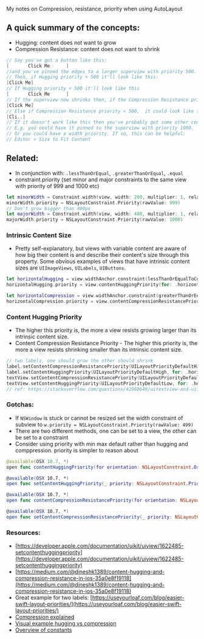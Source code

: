 My notes on Compression, resistance, priority when using AutoLayout<!--more-->

## A quick summary of the concepts:
- Hugging: content does not want to grow
- Compression Resistance: content does not want to shrink

```swift
// Say you've got a button like this:
[       Click Me      ]
//and you've pinned the edges to a larger superview with priority 500.
// Then, if Hugging priority > 500 it'll look like this:
[Click Me]
// If Hugging priority < 500 it'll look like this
[       Click Me      ]
// If the superview now shrinks then, if the Compression Resistance priority > 500, it'll look like this
[Click Me]
// Else if Compression Resistance priority < 500,  it could look like this:
[Cli..]
// If it doesn't work like this then you've probably got some other constraints going on that are messing up your good work!
// E.g. you could have it pinned to the superview with priority 1000.
// Or you could have a width priority. If so, this can be helpful:
// Editor > Size to Fit Content
```

## Related:
- In conjunction with: `.lessThanOrEqual`, `.greaterThanOrEqual`, `.equal`
- constraint.priority (set minor and major constraints to the same view with priority of 999 and 1000 etc)

```swift
let minorWidth = Constraint.width(view, width: 200, multiplier: 1, relation: .greaterThanOrEqual)
minorWidth.priority = NSLayoutConstraint.Priority(rawValue: 999)
// Don't grow bigger than 400px
let majorWidth = Constraint.width(view, width: 400, multiplier: 1, relation: .lessThanOrEqual)
majorWidth.priority = NSLayoutConstraint.Priority(rawValue: 1000)
```

### Intrinsic Content Size
- Pretty self-explanatory, but views with variable content are aware of how big their content is and describe their content's size through this property. Some obvious examples of views that have intrinsic content sizes are `UIImageViews`, `UILabels`, `UIButtons`.

```swift
let horizontalHugging = view.widthAnchor.constraint(lessThanOrEqualToConstant: view.intrinsicContentSize.width)
horizontalHugging.priority = view.contentHuggingPriority(for: .horizontal)

let horizontalCompression = view.widthAnchor.constraint(greaterThanOrEqualToConstant: view.intrinsicContentSize.width)
horizontalCompression.priority = view.contentCompressionResistancePriority(for: .horizontal)
```

### Content Hugging Priority
- The higher this priority is, the more a view resists growing larger than its intrinsic content size.
- Content Compression Resistance Priority - The higher this priority is, the more a view resists shrinking smaller than its intrinsic content size.

```swift
// two labels, one should grow the other should shrink
label.setContentCompressionResistancePriority(UILayoutPriorityDefaultHigh, for: .horizontal)
label.setContentHuggingPriority(UILayoutPriorityDefaultHigh, for: .horizontal)
textView.setContentCompressionResistancePriority(UILayoutPriorityDefaultLow, for: .horizontal)
textView.setContentHuggingPriority(UILayoutPriorityDefaultLow, for: .horizontal)
// ref: https://stackoverflow.com/questions/42960649/uitextview-and-uilabel-aligned-in-a-row-in-swift
```

### Gotchas:
- If `NSWindow` is stuck or cannot be resized set the width constraint of subview to `w.priority = NSLayoutConstraint.Priority(rawValue: 499)`
- There are two different methods, one can be set to a view, the other can be set to a constraint
- Consider using priority with min max default rather than hugging and comppression. priority is simpler to reason about

 ```swift
 @available(OSX 10.7, *)
open func contentHuggingPriority(for orientation: NSLayoutConstraint.Orientation) -> NSLayoutConstraint.Priority

@available(OSX 10.7, *)
open func setContentHuggingPriority(_ priority: NSLayoutConstraint.Priority, for orientation: NSLayoutConstraint.Orientation)

@available(OSX 10.7, *)
open func contentCompressionResistancePriority(for orientation: NSLayoutConstraint.Orientation) -> NSLayoutConstraint.Priority

@available(OSX 10.7, *)
open func setContentCompressionResistancePriority(_ priority: NSLayoutConstraint.Priority, for orientation: NSLayoutConstraint.Orientation)
```

### Resources:
- [https://developer.apple.com/documentation/uikit/uiview/1622485-setcontenthuggingpriority](https://developer.apple.com/documentation/uikit/uiview/1622485-setcontenthuggingpriority)  
- [https://medium.com/@dineshk1389/content-hugging-and-compression-resistance-in-ios-35a0e8f19118](https://medium.com/@dineshk1389/content-hugging-and-compression-resistance-in-ios-35a0e8f19118)
- Great example for two labels: [https://useyourloaf.com/blog/easier-swift-layout-priorities/](https://useyourloaf.com/blog/easier-swift-layout-priorities/)
- [Compression explained](https://abhimuralidharan.medium.com/ios-content-hugging-and-content-compression-resistance-priorities-476fb5828ef)
- [Visual example hugging vs compression](https://gist.github.com/ftp27/c53e423bfc34e6baf22eee574a546f59)
- [Overview of constants](https://stackoverflow.com/questions/36924093/what-are-the-default-auto-layout-content-hugging-and-content-compression-resista)
